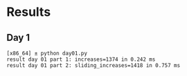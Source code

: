 # Results

## Day 1

```
[x86_64] ± python day01.py
result day 01 part 1: increases=1374 in 0.242 ms
result day 01 part 2: sliding_increases=1418 in 0.757 ms
```